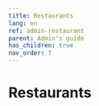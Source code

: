 ```yaml
---
title: Restaurants
lang: en
ref: admin-restaurant
parent: Admin's guide
has_children: true
nav_order: 7
---
```


# Restaurants
